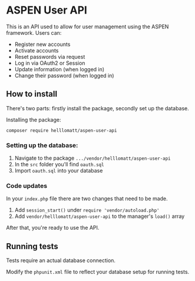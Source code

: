 # ASPEN User API
This is an API used to allow for user management using the ASPEN framework. Users can:

- Register new accounts
- Activate accounts
- Reset passwords via request
- Log in via OAuth2 or Session
- Update information (when logged in)
- Change their password (when logged in)

## How to install
There's two parts: firstly install the package, secondly set up the database.

Installing the package:
```
composer require helllomatt/aspen-user-api
```

### Setting up the database:

1. Navigate to the package `.../vendor/helllomatt/aspen-user-api`
1. In the `src` folder you'll find `oauth.sql`
1. Import `oauth.sql` into your database

### Code updates
In your `index.php` file there are two changes that need to be made.

1. Add `session_start()` under `require 'vendor/autoload.php'`
1. Add `vendor/helllomatt/aspen-user-api` to the manager's `load()` array

After that, you're ready to use the API.

## Running tests
Tests require an actual database connection.

Modify the `phpunit.xml` file to reflect your database setup for running tests.
